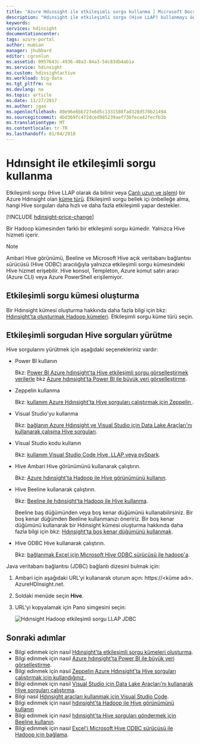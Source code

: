 ```yaml
---
title: "Azure Hdınsight ile etkileşimli sorgu kullanma | Microsoft Docs"
description: "Hdınsight ile etkileşimli sorgu (Hive LLAP) kullanmayı öğrenin."
keywords: 
services: hdinsight
documentationcenter: 
tags: azure-portal
author: mumian
manager: jhubbard
editor: cgronlun
ms.assetid: 0957643c-4936-48a3-84a3-5dc83db4ab1a
ms.service: hdinsight
ms.custom: hdinsightactive
ms.workload: big-data
ms.tgt_pltfrm: na
ms.devlang: na
ms.topic: article
ms.date: 11/27/2017
ms.author: jgao
ms.openlocfilehash: 80e96e6bb727e6d5c1331580fad328d570b21494
ms.sourcegitcommit: 4bd369fc472dced985239aef736fece42fecfb3b
ms.translationtype: MT
ms.contentlocale: tr-TR
ms.lasthandoff: 01/04/2018
---
```

# <a name="use-interactive-query-with-hdinsight"></a>Hdınsight ile etkileşimli sorgu kullanma
Etkileşimli sorgu (Hive LLAP olarak da bilinir veya [Canlı uzun ve işlem](https://cwiki.apache.org/confluence/display/Hive/LLAP)) bir Azure Hdınsight olan [küme türü](../hdinsight-hadoop-provision-linux-clusters.md#cluster-types). Etkileşimli sorgu bellek içi önbelleğe alma, hangi Hive sorguları daha hızlı ve daha fazla etkileşimli yapar destekler.

[!INCLUDE [hdinsight-price-change](../../../includes/hdinsight-enhancements.md)] 

Bir Hadoop kümesinden farklı bir etkileşimli sorgu kümedir. Yalnızca Hive hizmeti içerir. 

> [!NOTE]
> Ambari Hive görünümü, Beeline ve Microsoft Hive açık veritabanı bağlantısı sürücüsü (Hive ODBC) aracılığıyla yalnızca etkileşimli sorgu kümesindeki Hive hizmet erişebilir. Hive konsol, Templeton, Azure komut satırı aracı (Azure CLI) veya Azure PowerShell erişilemiyor. 
> 
> 

## <a name="create-an-interactive-query-cluster"></a>Etkileşimli sorgu kümesi oluşturma
Bir Hdınsight kümesi oluşturma hakkında daha fazla bilgi için bkz: [Hdınsight'ta oluşturmak Hadoop kümeleri](../hdinsight-hadoop-provision-linux-clusters.md). Etkileşimli sorgu küme türü seçin.

## <a name="execute-hive-queries-from-interactive-query"></a>Etkileşimli sorgudan Hive sorguları yürütme
Hive sorgularını yürütmek için aşağıdaki seçenekleriniz vardır:

* Power BI kullanın

    Bkz: [Power BI Azure hdınsight'ta Hive etkileşimli sorgu görselleştirmek verilerle](./apache-hadoop-connect-hive-power-bi-directquery.md) bkz [Azure hdınsight'ta Power BI ile büyük veri görselleştirme](../hadoop/apache-hadoop-connect-hive-power-bi.md).
 
* Zeppelin kullanma

    Bkz: [kullanım Azure Hdınsight'ta Hive sorguları çalıştırmak için Zeppelin ](../hdinsight-connect-hive-zeppelin.md).

* Visual Studio'yu kullanma

    Bkz: [bağlanın Azure Hdınsight ve Visual Studio için Data Lake Araçları'nı kullanarak çalışma Hive sorguları](../hadoop/apache-hadoop-visual-studio-tools-get-started.md#run-interactive-hive-queries).

* Visual Studio kodu kullanın

    Bkz: [kullanım Visual Studio Code Hive, LLAP veya pySpark](../hdinsight-for-vscode.md).
* Hive Ambari Hive görünümünü kullanarak çalıştırın.
  
    Bkz: [Azure hdınsight'ta Hadoop ile Hive görünümünü kullanın](../hadoop/apache-hadoop-use-hive-ambari-view.md).
* Hive Beeline kullanarak çalıştırın.
  
    Bkz: [Beeline ile hdınsight'ta Hadoop ile Hive kullanma](../hadoop/apache-hadoop-use-hive-beeline.md).
  
    Beeline baş düğümünden veya boş kenar düğümünü kullanabilirsiniz. Bir boş kenar düğümden Beeline kullanmanızı öneririz. Bir boş kenar düğümünü kullanarak bir Hdınsight kümesi oluşturma hakkında daha fazla bilgi için bkz: [Hdınsight'ta boş kenar düğümünü kullanmak](../hdinsight-apps-use-edge-node.md).
* Hive ODBC Hive kullanarak çalıştırın.
  
    Bkz: [bağlanmak Excel için Microsoft Hive ODBC sürücüsü ile hadoop'a](../hadoop/apache-hadoop-connect-excel-hive-odbc-driver.md).

Java veritabanı bağlantısı (JDBC) bağlantı dizesini bulmak için:

1. Ambari için aşağıdaki URL'yi kullanarak oturum açın: https://\<küme adı\>. AzureHDInsight.net.
2. Soldaki menüde seçin **Hive**.
3. URL'yi kopyalamak için Pano simgesini seçin:
   
   ![Hdınsight Hadoop etkileşimli sorgu LLAP JDBC](./media/apache-interactive-query-get-started/hdinsight-hadoop-use-interactive-hive-jdbc.png)

## <a name="next-steps"></a>Sonraki adımlar

* Bilgi edinmek için nasıl [Hdınsight'ta etkileşimli sorgu kümeleri oluşturma](../hdinsight-hadoop-provision-linux-clusters.md).
* Bilgi edinmek için nasıl [Azure hdınsight'ta Power BI ile büyük veri görselleştirme](../hadoop/apache-hadoop-connect-hive-power-bi.md).
* Bilgi edinmek için nasıl [Zeppelin Azure Hdınsight'ta Hive sorguları çalıştırmak için kullandığınız ](../hdinsight-connect-hive-zeppelin.md).
* Bilgi edinmek için nasıl [Visual Studio için Data Lake Araçları'nı kullanarak Hive sorguları çalıştırma](../hadoop/apache-hadoop-visual-studio-tools-get-started.md#run-interactive-hive-queries).
* Bilgi nasıl [Hdınsight araçları kullanmak için Visual Studio Code](../hdinsight-for-vscode.md).
* Bilgi edinmek için nasıl [hdınsight'ta Hadoop ile Hive görünümünü kullanın](../hadoop/apache-hadoop-use-hive-ambari-view.md)
* Bilgi edinmek için nasıl [hdınsight'ta Hive sorguları göndermek için Beeline kullanın](../hadoop/apache-hadoop-use-hive-beeline.md).
* Bilgi edinmek için nasıl [Excel'i Microsoft Hive ODBC sürücüsü ile Hadoop için bağlama](../hadoop/apache-hadoop-connect-excel-hive-odbc-driver.md).

